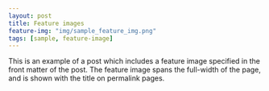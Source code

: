 ```yaml
---
layout: post
title: Feature images
feature-img: "img/sample_feature_img.png"
tags: [sample, feature-image]
---
```

This is an example of a post which includes a feature image specified in the front matter of the post. The feature image spans the full-width of the page, and is shown with the title on permalink pages.
